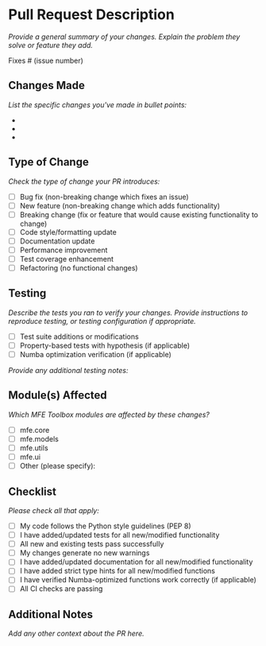 # Pull Request Description

*Provide a general summary of your changes. Explain the problem they solve or feature they add.*

Fixes # (issue number)

## Changes Made

*List the specific changes you've made in bullet points:*

- 
- 
- 

## Type of Change

*Check the type of change your PR introduces:*

- [ ] Bug fix (non-breaking change which fixes an issue)
- [ ] New feature (non-breaking change which adds functionality)
- [ ] Breaking change (fix or feature that would cause existing functionality to change)
- [ ] Code style/formatting update
- [ ] Documentation update
- [ ] Performance improvement
- [ ] Test coverage enhancement
- [ ] Refactoring (no functional changes)

## Testing

*Describe the tests you ran to verify your changes. Provide instructions to reproduce testing, or testing configuration if appropriate.*

- [ ] Test suite additions or modifications
- [ ] Property-based tests with hypothesis (if applicable)
- [ ] Numba optimization verification (if applicable)

*Provide any additional testing notes:*

## Module(s) Affected

*Which MFE Toolbox modules are affected by these changes?*

- [ ] mfe.core
- [ ] mfe.models
- [ ] mfe.utils
- [ ] mfe.ui
- [ ] Other (please specify):

## Checklist

*Please check all that apply:*

- [ ] My code follows the Python style guidelines (PEP 8)
- [ ] I have added/updated tests for all new/modified functionality
- [ ] All new and existing tests pass successfully
- [ ] My changes generate no new warnings
- [ ] I have added/updated documentation for all new/modified functionality
- [ ] I have added strict type hints for all new/modified functions
- [ ] I have verified Numba-optimized functions work correctly (if applicable)
- [ ] All CI checks are passing

## Additional Notes

*Add any other context about the PR here.*